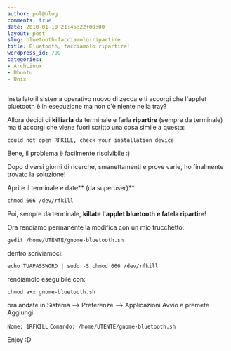 ```yaml
---
author: pol@blog
comments: true
date: 2010-01-10 21:45:22+00:00
layout: post
slug: bluetooth-facciamolo-ripartire
title: Bluetooth, facciamolo ripartire!
wordpress_id: 799
categories:
- ArchLinux
- Ubuntu
- Unix
---
```


Installato il sistema operativo nuovo di zecca e ti accorgi che l'applet bluetooth è in esecuzione ma non c'è niente nella tray?

Allora decidi di **killiarla** da terminale e farla **ripartire** (sempre da terminale) ma ti accorgi che viene fuori scritto una cosa simile a questa:


`could not open RFKILL, check your installation device`


Bene, il problema è facilmente risolvibile :)

Dopo diversi giorni di ricerche, smanettamenti e prove varie, ho finalmente trovato la soluzione!

Aprite il terminale e date** (da superuser)**


`chmod 666 /dev/rfkill`


Poi, sempre da terminale, **killate l'applet bluetooth e fatela ripartire**!

Ora rendiamo permanente la modifica con un mio trucchetto:


`gedit /home/UTENTE/gnome-bluetooth.sh`


dentro scriviamoci:


`echo TUAPASSWORD | sudo -S chmod 666 /dev/rfkill`


rendiamolo eseguibile con:


`chmod a+x gnome-bluetooth.sh`


ora andate in Sistema --> Preferenze --> Applicazioni Avvio e premete Aggiungi.


`Nome: 1RFKILL`
`Comando: /home/UTENTE/gnome-bluetooth.sh`


Enjoy :D

